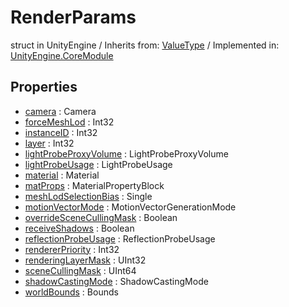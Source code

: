 # RenderParams
struct in UnityEngine
 / Inherits from: <a href="https://docs.unity3d.com/6000.2/Documentation/ScriptReference/ValueType.html">ValueType</a> / Implemented in: <a href="https://docs.unity3d.com/6000.2/Documentation/ScriptReference/UnityEngine.CoreModule.html">UnityEngine.CoreModule</a>

## Properties
- <a href="https://docs.unity3d.com/6000.2/Documentation/ScriptReference/RenderParams-camera.html">camera</a> : Camera
- <a href="https://docs.unity3d.com/6000.2/Documentation/ScriptReference/RenderParams-forceMeshLod.html">forceMeshLod</a> : Int32
- <a href="https://docs.unity3d.com/6000.2/Documentation/ScriptReference/RenderParams-instanceID.html">instanceID</a> : Int32
- <a href="https://docs.unity3d.com/6000.2/Documentation/ScriptReference/RenderParams-layer.html">layer</a> : Int32
- <a href="https://docs.unity3d.com/6000.2/Documentation/ScriptReference/RenderParams-lightProbeProxyVolume.html">lightProbeProxyVolume</a> : LightProbeProxyVolume
- <a href="https://docs.unity3d.com/6000.2/Documentation/ScriptReference/RenderParams-lightProbeUsage.html">lightProbeUsage</a> : LightProbeUsage
- <a href="https://docs.unity3d.com/6000.2/Documentation/ScriptReference/RenderParams-material.html">material</a> : Material
- <a href="https://docs.unity3d.com/6000.2/Documentation/ScriptReference/RenderParams-matProps.html">matProps</a> : MaterialPropertyBlock
- <a href="https://docs.unity3d.com/6000.2/Documentation/ScriptReference/RenderParams-meshLodSelectionBias.html">meshLodSelectionBias</a> : Single
- <a href="https://docs.unity3d.com/6000.2/Documentation/ScriptReference/RenderParams-motionVectorMode.html">motionVectorMode</a> : MotionVectorGenerationMode
- <a href="https://docs.unity3d.com/6000.2/Documentation/ScriptReference/RenderParams-overrideSceneCullingMask.html">overrideSceneCullingMask</a> : Boolean
- <a href="https://docs.unity3d.com/6000.2/Documentation/ScriptReference/RenderParams-receiveShadows.html">receiveShadows</a> : Boolean
- <a href="https://docs.unity3d.com/6000.2/Documentation/ScriptReference/RenderParams-reflectionProbeUsage.html">reflectionProbeUsage</a> : ReflectionProbeUsage
- <a href="https://docs.unity3d.com/6000.2/Documentation/ScriptReference/RenderParams-rendererPriority.html">rendererPriority</a> : Int32
- <a href="https://docs.unity3d.com/6000.2/Documentation/ScriptReference/RenderParams-renderingLayerMask.html">renderingLayerMask</a> : UInt32
- <a href="https://docs.unity3d.com/6000.2/Documentation/ScriptReference/RenderParams-sceneCullingMask.html">sceneCullingMask</a> : UInt64
- <a href="https://docs.unity3d.com/6000.2/Documentation/ScriptReference/RenderParams-shadowCastingMode.html">shadowCastingMode</a> : ShadowCastingMode
- <a href="https://docs.unity3d.com/6000.2/Documentation/ScriptReference/RenderParams-worldBounds.html">worldBounds</a> : Bounds

